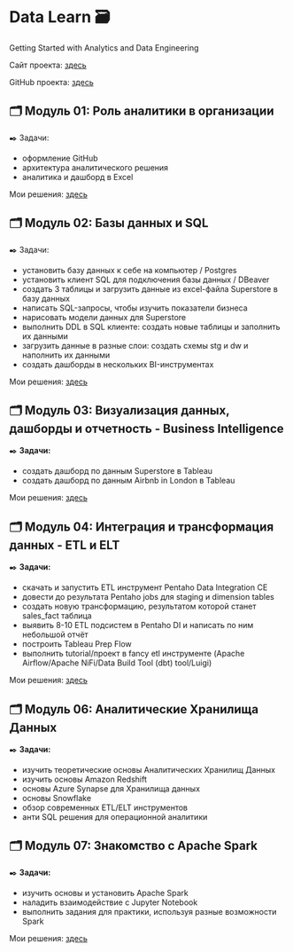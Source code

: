 # Data Learn 🗃️


Getting Started with Analytics and Data Engineering


Сайт проекта: [здесь](https://datalearn.ru/)


GitHub проекта: [здесь](https://github.com/Data-Learn/data-engineering/blob/master/DE%20-%20101%20Guide.md)


## 🗂️ Модуль 01: Роль аналитики в организации
✒️ Задачи:
- оформление GitHub
- архитектура аналитического решения
- аналитика и дашборд в Excel


Мои решения: [здесь](https://github.com/Malakhova-Natalya/Data_Learn/tree/main/DE-101/Module_01 "здесь")

## 🗂️ Модуль 02: Базы данных и SQL

✒️ Задачи:
- установить базу данных к себе на компьютер / Postgres
- установить клиент SQL для подключения базы данных / DBeaver
- создать 3 таблицы и загрузить данные из excel-файла Superstore в базу данных
- написать SQL-запросы, чтобы изучить показатели бизнеса
- нарисовать модели данных для Superstore
- выполнить DDL в SQL клиенте: создать новые таблицы и заполнить их данными
- загрузить данные в разные слои: создать схемы stg и dw и наполнить их данными
- создать дашборды в нескольких BI-инструментах


Мои решения: [здесь](https://github.com/Malakhova-Natalya/Data_Learn/tree/main/DE-101/Module_02 "здесь")


## 🗂️ Модуль 03: Визуализация данных, дашборды и отчетность - Business Intelligence

✒️ **Задачи:** 
- создать дашборд по данным Superstore в Tableau
- создать дашборд по данным Airbnb in London в Tableau


Мои решения: [здесь](https://github.com/Malakhova-Natalya/Data_Learn/tree/main/DE-101/Module_03 "здесь")


## 🗂️ Модуль 04: Интеграция и трансформация данных - ETL и ELT

✒️ **Задачи:** 
- скачать и запустить ETL инструмент Pentaho Data Integration CE
- довести до результата Pentaho jobs для staging и dimension tables
- создать новую трансформацию, результатом которой станет sales_fact таблица
- выявить 8-10 ETL подсистем в Pentaho DI и написать по ним небольшой отчёт
- построить Tableau Prep Flow
- выполнить tutorial/проект в fancy etl инструменте (Apache Airflow/Apache NiFi/Data Build Tool (dbt) tool/Luigi)

Мои решения: [здесь](https://github.com/Malakhova-Natalya/Data_Learn/blob/main/DE-101/Module_04/README.md "здесь")

## 🗂️ Модуль 06: Аналитические Хранилища Данных

✒️ **Задачи:** 
- изучить теоретические основы Аналитических Хранилищ Данных
- изучить основы Amazon Redshift
- основы Azure Synapse для Хранилища данных
- основы Snowflake
- обзор современных ETL/ELT инструментов
- анти SQL решения для операционной аналитики
## 🗂️ Модуль 07: Знакомство с Apache Spark

✒️ **Задачи:** 
- изучить основы и установить Apache Spark
- наладить взаимодействие с Jupyter Notebook
- выполнить задания для практики, используя разные возможности Spark
  
Мои решения: [здесь](https://github.com/Malakhova-Natalya/Data_Learn/blob/main/DE-101/Module_07/README.md "здесь")
